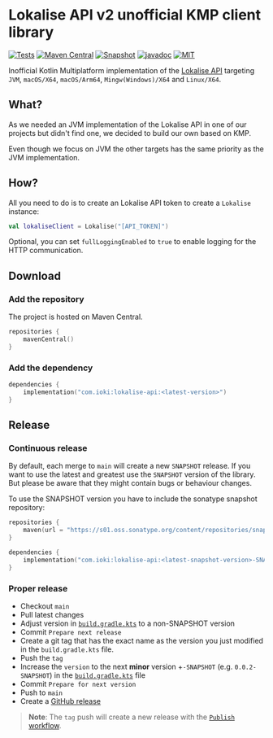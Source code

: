 # Lokalise API v2 unofficial KMP client library

[![Tests](https://github.com/ioki-mobility/kmp-lokalise-api/actions/workflows/tests.yml/badge.svg)](https://github.com/ioki-mobility/kmp-lokalise-api/actions/workflows/tests.yml)
[![Maven Central](https://img.shields.io/maven-central/v/com.ioki/lokalise-api?labelColor=%2324292E&color=%233246c8)](https://central.sonatype.com/artifact/com.ioki/lokalise-api)
[![Snapshot](https://img.shields.io/nexus/s/com.ioki/lokalise-api?labelColor=%2324292E&color=%234f78ff&server=https://s01.oss.sonatype.org)](https://s01.oss.sonatype.org/content/repositories/snapshots/com/ioki/)
[![javadoc](https://javadoc.io/badge2/com.ioki/lokalise-api/javadoc.svg?labelColor=%2324292E&color=%236eaaff)](https://javadoc.io/doc/com.ioki/lokalise-api) 
[![MIT](https://img.shields.io/badge/license-MIT-blue.svg?labelColor=%2324292E&color=%23d11064)](https://github.com/ioki-mobility/kmp-lokalise-api/blob/master/LICENSE.md)

Inofficial Kotlin Multiplatform implementation of the [Lokalise API](https://developers.lokalise.com/reference/lokalise-rest-api)
targeting `JVM`, `macOS/X64`, `macOS/Arm64`, `Mingw(Windows)/X64` and `Linux/X64`.

## What?

As we needed an JVM implementation of the Lokalise API in one of our projects 
but didn't find one, we decided to build our own based on KMP.

Even though we focus on JVM 
the other targets has the same priority as the JVM implementation.

## How?

All you need to do is to create an Lokalise API token to create a `Lokalise` instance:

```kotlin
val lokaliseClient = Lokalise("[API_TOKEN]")
```

Optional, you can set `fullLoggingEnabled` to `true` to enable logging for
the HTTP communication.

## Download

### Add the repository

The project is hosted on Maven Central.

```kotlin
repositories {
    mavenCentral()
}
```

### Add the dependency

```kotlin
dependencies {
    implementation("com.ioki:lokalise-api:<latest-version>")
}
```

## Release

### Continuous release

By default, each merge to `main` will create a new `SNAPSHOT` release.
If you want to use the latest and greatest use the `SNAPSHOT` version of the library.
But please be aware that they might contain bugs or behaviour changes.

To use the SNAPSHOT version you have to include the sonatype snapshot repository:

```kotlin
repositories {
    maven(url = "https://s01.oss.sonatype.org/content/repositories/snapshots/")
}

dependencies {
    implementation("com.ioki:lokalise-api:<latest-snapshot-version>-SNAPSHOT")
}
```

### Proper release

* Checkout `main`
* Pull latest changes
* Adjust version in [`build.gradle.kts`](build.gradle.kts) to a non-SNAPSHOT version
* Commit `Prepare next release`
* Create a git tag that has the exact name as the version you just modified in the `build.gradle.kts` file.
* Push the `tag`
* Increase the `version` to the next **minor** version +`-SNAPSHOT` (e.g. `0.0.2-SNAPSHOT`) in the [`build.gradle.kts`](build.gradle.kts) file
* Commit `Prepare for next version`
* Push to `main`
* Create a [GitHub release](https://github.com/ioki-mobility/kmp-lokalise-api/releases)

> **Note**: The `tag` push will create a new release with the [`Publish` workflow](https://github.com/ioki-mobility/kmp-lokalise-api/actions/workflows/publish.yml).

